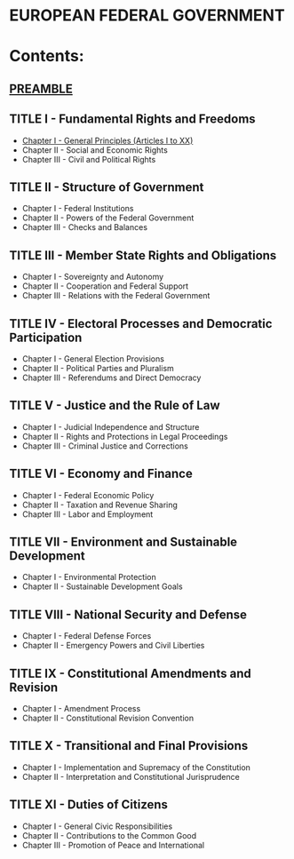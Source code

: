 # EUROPEAN FEDERAL GOVERNMENT

# Contents:

## [PREAMBLE](PREAMBLE.md)

## TITLE I - Fundamental Rights and Freedoms
- [Chapter I - General Principles (Articles I to XX)](TITLE_1_CH_1.md)
- Chapter II - Social and Economic Rights
- Chapter III - Civil and Political Rights

## TITLE II - Structure of Government
- Chapter I - Federal Institutions
- Chapter II - Powers of the Federal Government
- Chapter III - Checks and Balances

## TITLE III - Member State Rights and Obligations
- Chapter I - Sovereignty and Autonomy
- Chapter II - Cooperation and Federal Support
- Chapter III - Relations with the Federal Government

## TITLE IV - Electoral Processes and Democratic Participation
- Chapter I - General Election Provisions
- Chapter II - Political Parties and Pluralism
- Chapter III - Referendums and Direct Democracy

## TITLE V - Justice and the Rule of Law
- Chapter I - Judicial Independence and Structure
- Chapter II - Rights and Protections in Legal Proceedings
- Chapter III - Criminal Justice and Corrections

## TITLE VI - Economy and Finance
- Chapter I - Federal Economic Policy
- Chapter II - Taxation and Revenue Sharing
- Chapter III - Labor and Employment

## TITLE VII - Environment and Sustainable Development 
- Chapter I - Environmental Protection
- Chapter II - Sustainable Development Goals

## TITLE VIII - National Security and Defense 
- Chapter I - Federal Defense Forces
- Chapter II - Emergency Powers and Civil Liberties

## TITLE IX - Constitutional Amendments and Revision 
- Chapter I - Amendment Process
- Chapter II - Constitutional Revision Convention

## TITLE X - Transitional and Final Provisions 
- Chapter I - Implementation and Supremacy of the Constitution
- Chapter II - Interpretation and Constitutional Jurisprudence

## TITLE XI - Duties of Citizens 
- Chapter I - General Civic Responsibilities
- Chapter II - Contributions to the Common Good
- Chapter III - Promotion of Peace and International